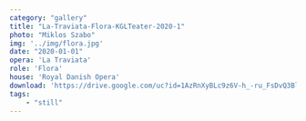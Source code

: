 ```yaml
---
category: "gallery"
title: "La-Traviata-Flora-KGLTeater-2020-1"
photo: "Miklos Szabo"
img: '../img/flora.jpg'
date: "2020-01-01"
opera: 'La Traviata'
role: 'Flora'
house: 'Royal Danish Opera'
download: 'https://drive.google.com/uc?id=1AzRnXyBLc9z6V-h_-ru_FsDvQ3BlB_Bw&export=download'
tags:
    - "still"
---
```

